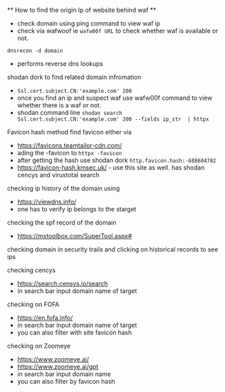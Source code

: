 ** How to find the origin Ip of website behind waf ** 

- check domain using ping command to view waf ip
- check via wafwoof ie `wafw00f URL` to check whether waf is available or not.


`dnsrecon -d domain`
- performs reverse dns lookups 

shodan dork to find related domain infromation
- `Ssl.cert.subject.CN:'example.com' 200`   
- once you find an ip and suspect waf use wafw00f command to view whether there is a waf or not.
- shodan command line 
`shodan search Ssl.cert.subject.CN:'example.com' 200 --fields ip_str  | httpx `


Favicon hash method
find favicon either via 
- https://favicons.teamtailor-cdn.com/
- ading the -favicon to `httpx -favicon`
- after getting the hash use shodan dork `http.favicon.hash:-688604782` 
- https://favicon-hash.kmsec.uk/  - use this site as well. has shodan cencys and virustotal search

checking ip history of the domain using
- https://viewdns.info/ 
- one has to verify ip belongs to the starget

checking the spf record of the domain
- https://mxtoolbox.com/SuperTool.aspx#

checking domain in security trails and clicking on historical records to see ips

checking cencys 
- https://search.censys.io/search
- in search bar input domain name of target

checking on FOFA
- https://en.fofa.info/
- in search bar input domain name of target
- you can also filter with site favicon hash

checking on Zoomeye
- https://www.zoomeye.ai/
- https://www.zoomeye.ai/gpt
- in search bar input domain name
- you can also filter by favicon hash